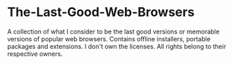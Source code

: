 # The-Last-Good-Web-Browsers
A collection of what I consider to be the last good versions or memorable versions of popular web browsers. Contains offline installers, portable packages and extensions. I don't own the licenses. All rights belong to their respective owners.
